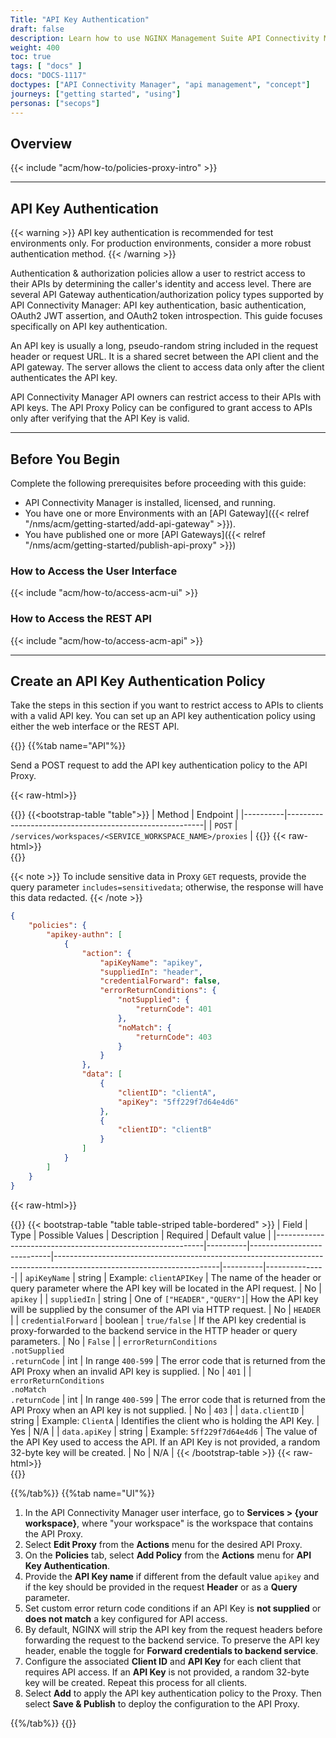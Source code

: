 ```yaml
---
Title: "API Key Authentication"
draft: false
description: Learn how to use NGINX Management Suite API Connectivity Manager to secure API Gateways by applying an API key authentication policy.
weight: 400
toc: true
tags: [ "docs" ]
docs: "DOCS-1117"
doctypes: ["API Connectivity Manager", "api management", "concept"]
journeys: ["getting started", "using"]
personas: ["secops"]
---
```


## Overview

{{< include "acm/how-to/policies-proxy-intro" >}}

---

## API Key Authentication

{{< warning >}} API key authentication is recommended for test environments only. For production environments, consider a more robust authentication method. {{< /warning >}}

Authentication & authorization policies allow a user to restrict access to their APIs by determining the caller's identity and access level. There are several API Gateway authentication/authorization policy types supported by API Connectivity Manager: API key authentication, basic authentication, OAuth2 JWT assertion, and OAuth2 token introspection. This guide focuses specifically on API key authentication.

An API key is usually a long, pseudo-random string included in the request header or request URL. It is a shared secret between the API client and the API gateway. The server allows the client to access data only after the client authenticates the API key.

API Connectivity Manager API owners can restrict access to their APIs with API keys. The API Proxy Policy can be configured to grant access to APIs only after verifying that the API Key is valid.

---

## Before You Begin

Complete the following prerequisites before proceeding with this guide:

- API Connectivity Manager is installed, licensed, and running.
- You have one or more Environments with an [API Gateway]({{< relref "/nms/acm/getting-started/add-api-gateway" >}}).
- You have published one or more [API Gateways]({{< relref "/nms/acm/getting-started/publish-api-proxy" >}})

### How to Access the User Interface

{{< include "acm/how-to/access-acm-ui" >}}

### How to Access the REST API

{{< include "acm/how-to/access-acm-api" >}}

---

## Create an API Key Authentication Policy

Take the steps in this section if you want to restrict access to APIs to clients with a valid API key. You can set up an API key authentication policy using either the web interface or the REST API.

{{<tabs name="add_api_key_policy">}}
{{%tab name="API"%}}

Send a POST request to add the API key authentication policy to the API Proxy.

{{< raw-html>}}<div class="table-responsive">{{</raw-html>}}
{{<bootstrap-table "table">}}
| Method   | Endpoint                                                |
|----------|---------------------------------------------------------|
| `POST`   | `/services/workspaces/<SERVICE_WORKSPACE_NAME>/proxies` |
{{</bootstrap-table>}}
{{< raw-html>}}</div>{{</raw-html>}}

{{< note >}} To include sensitive data in Proxy `GET` requests, provide the query parameter `includes=sensitivedata`; otherwise, the response will have this data redacted. {{< /note >}}

```json
{
	"policies": {
		"apikey-authn": [
			{
				"action": {
					"apiKeyName": "apikey",
					"suppliedIn": "header",
					"credentialForward": false,
					"errorReturnConditions": {
						"notSupplied": {
							"returnCode": 401
						},
						"noMatch": {
							"returnCode": 403
						}
					}
				},
				"data": [
					{
						"clientID": "clientA",
						"apiKey": "5ff229f7d64e4d6"
					},
					{
						"clientID": "clientB"
					}
				]
			}
		]
	}
}
```

{{< raw-html>}}<div class="table-responsive">{{</raw-html>}}
{{< bootstrap-table "table table-striped table-bordered" >}}
| Field                                                      | Type | Possible Values            | Description                                                                                                           | Required | Default value |
|------------------------------------------------------------|----------|----------------------------|-----------------------------------------------------------------------------------------------------------------------|----------|---------------|
| `apiKeyName`                                               | string   | Example: `clientAPIKey`    | The name of the header or query parameter where the API key will be located in the API request.                       | No       | `apikey`      |
| `suppliedIn`                                               | string   | One of `["HEADER","QUERY"]`| How the API key will be supplied by the consumer of the API via HTTP request.                                         | No       | `HEADER`      |
| `credentialForward`                                        | boolean  | `true/false`               | If the API key credential is proxy-forwarded to the backend service in the HTTP header or query parameters.           | No       | `False`       |
| `errorReturnConditions`<br>`.notSupplied`<br>`.returnCode` | int      | In range `400-599`         | The error code that is returned from the API Proxy when an invalid API key is supplied.                               | No       | `401`         |
| `errorReturnConditions`<br>`.noMatch`<br>`.returnCode`     | int      | In range `400-599`         | The error code that is returned from the API Proxy when an API key is not supplied.                                   | No       | `403`         |
| `data.clientID`                                            | string   | Example: `ClientA`         | Identifies the client who is holding the API Key.                                                                     | Yes      | N/A           |
| `data.apiKey`                                              | string   | Example: `5ff229f7d64e4d6` | The value of the API Key used to access the API. If an API Key is not provided, a random 32-byte key will be created. | No       | N/A           |
{{< /bootstrap-table >}}
{{< raw-html>}}</div>{{</raw-html>}}

{{%/tab%}}
{{%tab name="UI"%}}

1. In the API Connectivity Manager user interface, go to **Services > \{your workspace}**, where "your workspace" is the workspace that contains the API Proxy.
2. Select **Edit Proxy** from the **Actions** menu for the desired API Proxy.
3. On the **Policies** tab, select **Add Policy** from the **Actions** menu for **API Key Authentication**.
4. Provide the **API Key name** if different from the default value `apikey` and if the key should be provided in the request **Header** or as a **Query** parameter.
5. Set custom error return code conditions if an API Key is **not supplied** or **does not match** a key configured for API access.
6. By default, NGINX will strip the API key from the request headers before forwarding the request to the backend service. To preserve the API key header, enable the toggle for **Forward credentials to backend service**.
7. Configure the associated **Client ID** and **API Key** for each client that requires API access. If an **API Key** is not provided, a random 32-byte key will be created. Repeat this process for all clients.
8. Select **Add** to apply the API key authentication policy to the Proxy. Then select **Save & Publish** to deploy the configuration to the API Proxy.

{{%/tab%}}
{{</tabs>}}
